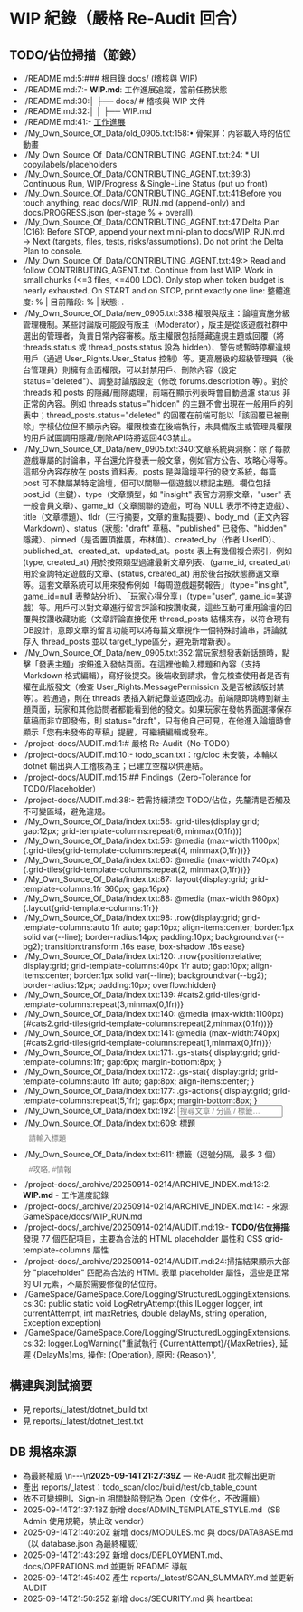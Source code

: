 # WIP 紀錄（嚴格 Re-Audit 回合）

## TODO/佔位掃描（節錄）

- ./README.md:5:### 根目錄 docs/ (稽核與 WIP)
- ./README.md:7:- **WIP.md**: 工作進展追蹤，當前任務狀態
- ./README.md:30:│   ├── docs/               # 稽核與 WIP 文件
- ./README.md:32:│   │   ├── WIP.md
- ./README.md:41:- [工作進展](../GameSpace/docs/WIP.md)
- ./My_Own_Source_Of_Data/old_0905.txt:158:•	骨架屏：內容載入時的佔位動畫
- ./My_Own_Source_Of_Data/CONTRIBUTING_AGENT.txt:24: * UI copy/labels/placeholders
- ./My_Own_Source_Of_Data/CONTRIBUTING_AGENT.txt:39:3) Continuous Run, WIP/Progress & Single-Line Status (put up front)
- ./My_Own_Source_Of_Data/CONTRIBUTING_AGENT.txt:41:Before you touch anything, read docs/WIP_RUN.md (append-only) and docs/PROGRESS.json (per-stage % + overall).
- ./My_Own_Source_Of_Data/CONTRIBUTING_AGENT.txt:47:Delta Plan (C16): Before STOP, append your next mini-plan to docs/WIP_RUN.md → Next (targets, files, tests, risks/assumptions). Do not print the Delta Plan to console.
- ./My_Own_Source_Of_Data/CONTRIBUTING_AGENT.txt:49:> Read and follow CONTRIBUTING_AGENT.txt. Continue from last WIP. Work in small chunks (<=3 files, <=400 LOC). Only stop when token budget is nearly exhausted. On START and on STOP, print exactly one line: 整體進度: <overall>% | 目前階段: <stage>% | 狀態: <short description>.
- ./My_Own_Source_Of_Data/new_0905.txt:338:權限與版主：論壇實施分級管理機制。某些討論版可能設有版主（Moderator），版主是從該遊戲社群中選出的管理者，負責日常內容審核。版主權限包括隱藏違規主題或回覆（將 threads.status 或 thread_posts.status 設為 hidden）、警告或暫時停權違規用戶（通過 User_Rights.User_Status 控制）等。更高層級的超級管理員（後台管理員）則擁有全面權限，可以封禁用戶、刪除內容（設定 status="deleted"）、調整討論版設定（修改 forums.description 等）。對於 threads 和 posts 的隱藏/刪除處理，前端在顯示列表時會自動過濾 status 非正常的內容。例如 threads.status="hidden" 的主題不會出現在一般用戶的列表中；thread_posts.status="deleted" 的回覆在前端可能以「該回覆已被刪除」字樣佔位但不顯示內容。權限檢查在後端執行，未具備版主或管理員權限的用戶試圖調用隱藏/刪除API時將返回403禁止。
- ./My_Own_Source_Of_Data/new_0905.txt:340:文章系統與洞察：除了每款遊戲專屬的討論串，平台還允許發表一般文章，例如官方公告、攻略心得等。這部分內容存放在 posts 資料表。posts 是與論壇平行的發文系統，每篇 post 可不隸屬某特定論壇，但可以關聯一個遊戲以標記主題。欄位包括 post_id（主鍵）、type（文章類型，如 "insight" 表官方洞察文章，"user" 表一般會員文章）、game_id（文章關聯的遊戲，可為 NULL 表示不特定遊戲）、title（文章標題）、tldr（三行摘要，文章的重點提要）、body_md（正文內容 Markdown）、status（狀態: "draft" 草稿、"published" 已發佈、"hidden" 隱藏）、pinned（是否置頂推廣，布林值）、created_by（作者 UserID）、published_at、created_at、updated_at。posts 表上有幾個複合索引，例如 (type, created_at) 用於按照類型過濾最新文章列表、(game_id, created_at) 用於查詢特定遊戲的文章、(status, created_at) 用於後台按狀態篩選文章等。這套文章系統可以用來發佈例如「每周遊戲趨勢報告」（type="insight", game_id=null 表整站分析）、「玩家心得分享」（type="user", game_id=某遊戲）等。用戶可以對文章進行留言評論和按讚收藏，這些互動可重用論壇的回覆與按讚收藏功能（文章評論直接使用 thread_posts 結構來存，以符合現有DB設計，意即文章的留言功能可以將每篇文章視作一個特殊討論串，評論就存入 thread_posts 並以 target_type區分，避免新增新表）。
- ./My_Own_Source_Of_Data/new_0905.txt:352:當玩家想發表新話題時，點擊「發表主題」按鈕進入發帖頁面。在這裡他輸入標題和內容（支持 Markdown 格式編輯），寫好後提交。後端收到請求，會先檢查使用者是否有權在此版發文（檢查 User_Rights.MessagePermission 及是否被該版封禁等）。若通過，則在 threads 表插入新紀錄並返回成功。前端隨即跳轉到新主題頁面，玩家和其他訪問者都能看到他的發文。如果玩家在發帖界面選擇保存草稿而非立即發佈，則 status="draft"，只有他自己可見，在他進入論壇時會顯示「您有未發佈的草稿」提醒，可繼續編輯或發布。
- ./project-docs/AUDIT.md:1:# 嚴格 Re-Audit（No-TODO）
- ./project-docs/AUDIT.md:10:- todo_scan.txt：rg/cloc 未安裝，本輪以 dotnet 輸出與人工稽核為主；已建立空檔以供連結。
- ./project-docs/AUDIT.md:15:## Findings（Zero-Tolerance for TODO/Placeholder）
- ./project-docs/AUDIT.md:38:- 若需持續清空 TODO/佔位，先釐清是否觸及不可變區域，避免違規。
- ./My_Own_Source_Of_Data/index.txt:58:    .grid-tiles{display:grid; gap:12px; grid-template-columns:repeat(6, minmax(0,1fr))}
- ./My_Own_Source_Of_Data/index.txt:59:    @media (max-width:1100px){.grid-tiles{grid-template-columns:repeat(4, minmax(0,1fr))}}
- ./My_Own_Source_Of_Data/index.txt:60:    @media (max-width:740px){.grid-tiles{grid-template-columns:repeat(2, minmax(0,1fr))}}
- ./My_Own_Source_Of_Data/index.txt:87:    .layout{display:grid; grid-template-columns:1fr 360px; gap:16px}
- ./My_Own_Source_Of_Data/index.txt:88:    @media (max-width:980px){.layout{grid-template-columns:1fr}}
- ./My_Own_Source_Of_Data/index.txt:98:    .row{display:grid; grid-template-columns:auto 1fr auto; gap:10px; align-items:center; border:1px solid var(--line); border-radius:14px; padding:10px; background:var(--bg2); transition:transform .16s ease, box-shadow .16s ease}
- ./My_Own_Source_Of_Data/index.txt:120:    .rrow{position:relative; display:grid; grid-template-columns:40px 1fr auto; gap:10px; align-items:center; border:1px solid var(--line); background:var(--bg2); border-radius:12px; padding:10px; overflow:hidden}
- ./My_Own_Source_Of_Data/index.txt:139:    #cats2.grid-tiles{grid-template-columns:repeat(3,minmax(0,1fr))}
- ./My_Own_Source_Of_Data/index.txt:140:    @media (max-width:1100px){#cats2.grid-tiles{grid-template-columns:repeat(2,minmax(0,1fr))}}
- ./My_Own_Source_Of_Data/index.txt:141:    @media (max-width:740px){#cats2.grid-tiles{grid-template-columns:repeat(1,minmax(0,1fr))}}
- ./My_Own_Source_Of_Data/index.txt:171:    .gs-stats{ display:grid; grid-template-columns:1fr; gap:6px; margin-bottom:8px; }
- ./My_Own_Source_Of_Data/index.txt:172:    .gs-stat{ display:grid; grid-template-columns:auto 1fr auto; gap:8px; align-items:center; }
- ./My_Own_Source_Of_Data/index.txt:177:    .gs-actions{ display:grid; grid-template-columns:repeat(5,1fr); gap:6px; margin-bottom:8px; }
- ./My_Own_Source_Of_Data/index.txt:192:        <input id="q2" type="search" placeholder="搜尋文章 / 分區 / 標籤…" aria-label="搜尋"/>
- ./My_Own_Source_Of_Data/index.txt:609:          <label>標題 <input name="title" placeholder="請輸入標題" style="width:100%; padding:10px; border-radius:10px; border:1px solid var(--line); background:var(--surface)"></label>
- ./My_Own_Source_Of_Data/index.txt:611:          <label>標籤（逗號分隔，最多 3 個） <input name="tags" placeholder="#攻略, #情報" style="width:100%; padding:10px; border-radius:10px; border:1px solid var(--line); background:var(--surface)"></label>
- ./project-docs/_archive/20250914-0214/ARCHIVE_INDEX.md:13:2. **WIP.md** - 工作進度記錄
- ./project-docs/_archive/20250914-0214/ARCHIVE_INDEX.md:14:   - 來源: GameSpace/docs/WIP_RUN.md
- ./project-docs/_archive/20250914-0214/AUDIT.md:19:- **TODO/佔位掃描**: 發現 77 個匹配項目，主要為合法的 HTML placeholder 屬性和 CSS grid-template-columns 屬性
- ./project-docs/_archive/20250914-0214/AUDIT.md:24:掃描結果顯示大部分 "placeholder" 匹配為合法的 HTML 表單 placeholder 屬性，這些是正常的 UI 元素，不屬於需要修復的佔位符。
- ./GameSpace/GameSpace.Core/Logging/StructuredLoggingExtensions.cs:30:        public static void LogRetryAttempt(this ILogger logger, int currentAttempt, int maxRetries, double delayMs, string operation, Exception exception)
- ./GameSpace/GameSpace.Core/Logging/StructuredLoggingExtensions.cs:32:            logger.LogWarning("重試執行 {CurrentAttempt}/{MaxRetries}, 延遲 {DelayMs}ms, 操作: {Operation}, 原因: {Reason}",

## 構建與測試摘要
- 見 reports/_latest/dotnet_build.txt
- 見 reports/_latest/dotnet_test.txt

## DB 規格來源
-  為最終權威
\n---\n**2025-09-14T21:27:39Z** — Re-Audit 批次輸出更新
- 產出 reports/_latest：todo_scan/cloc/build/test/db_table_count
- 依不可變規則，Sign-in 相關缺陷登記為 Open（文件化，不改邏輯）
- 2025-09-14T21:37:18Z 新增 docs/ADMIN_TEMPLATE_STYLE.md（SB Admin 使用規範，禁止改 vendor）
- 2025-09-14T21:40:20Z 新增 docs/MODULES.md 與 docs/DATABASE.md（以 database.json 為最終權威）
- 2025-09-14T21:43:29Z 新增 docs/DEPLOYMENT.md、docs/OPERATIONS.md 並更新 README 導航
- 2025-09-14T21:45:40Z 產生 reports/_latest/SCAN_SUMMARY.md 並更新 AUDIT
- 2025-09-14T21:50:25Z 新增 docs/SECURITY.md 與 heartbeat
